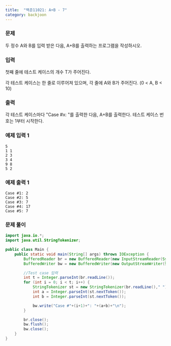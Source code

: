 ```yaml
---
title:  "백준11021: A+B - 7"
category: backjoon
---
```




### 문제

두 정수 A와 B를 입력 받은 다음, A+B를 출력하는 프로그램을 작성하시오.

### 입력

첫째 줄에 테스트 케이스의 개수 T가 주어진다.

각 테스트 케이스는 한 줄로 이루어져 있으며, 각 줄에 A와 B가 주어진다. (0 < A, B < 10)

### 출력

각 테스트 케이스마다 "Case #x: "를 출력한 다음, A+B를 출력한다. 테스트 케이스 번호는 1부터 시작한다.

### 예제 입력 1

```
5
1 1
2 3
3 4
9 8
5 2
```

### 예제 출력 1

```
Case #1: 2
Case #2: 5
Case #3: 7
Case #4: 17
Case #5: 7
```



### 문제 풀이

```java
import java.io.*;
import java.util.StringTokenizer;

public class Main {
    public static void main(String[] args) throws IOException {
        BufferedReader br = new BufferedReader(new InputStreamReader(System.in));
        BufferedWriter bw = new BufferedWriter(new OutputStreamWriter(System.out));

        //Test case 입력
        int t = Integer.parseInt(br.readLine());
        for (int i = 0; i < t; i++) {
            StringTokenizer st = new StringTokenizer(br.readLine()," ");
            int a = Integer.parseInt(st.nextToken());
            int b = Integer.parseInt(st.nextToken());

            bw.write("Case #"+(i+1)+": "+(a+b)+"\n");
        }

        br.close();
        bw.flush();
        bw.close();
    }
}

```

